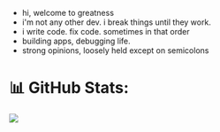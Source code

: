 -  hi, welcome to greatness<br>
-  i'm not any other dev. i break things until they work.
-  i write code. fix code. sometimes in that order <br>
-  building apps, debugging life.
-  strong opinions, loosely held except on semicolons

# 📊 GitHub Stats:
![](https://github-readme-stats.vercel.app/api/top-langs/?username=j3wlius&theme=dark&hide_border=false&include_all_commits=false&count_private=false&layout=compact)
